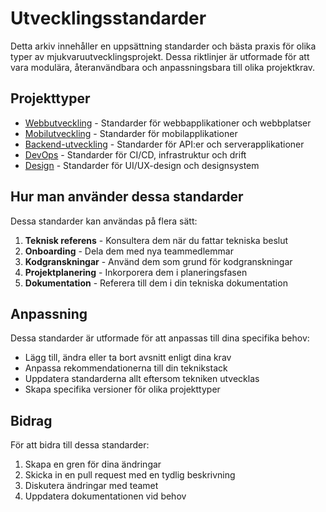 # Utvecklingsstandarder

Detta arkiv innehåller en uppsättning standarder och bästa praxis för olika typer av mjukvaruutvecklingsprojekt. Dessa riktlinjer är utformade för att vara modulära, återanvändbara och anpassningsbara till olika projektkrav.

## Projekttyper

- [Webbutveckling](web/README.md) - Standarder för webbapplikationer och webbplatser
- [Mobilutveckling](mobile/README.md) - Standarder för mobilapplikationer
- [Backend-utveckling](backend/README.md) - Standarder för API:er och serverapplikationer
- [DevOps](devops/README.md) - Standarder för CI/CD, infrastruktur och drift
- [Design](design/README.md) - Standarder för UI/UX-design och designsystem

## Hur man använder dessa standarder

Dessa standarder kan användas på flera sätt:

1. **Teknisk referens** - Konsultera dem när du fattar tekniska beslut
2. **Onboarding** - Dela dem med nya teammedlemmar
3. **Kodgranskningar** - Använd dem som grund för kodgranskningar
4. **Projektplanering** - Inkorporera dem i planeringsfasen
5. **Dokumentation** - Referera till dem i din tekniska dokumentation

## Anpassning

Dessa standarder är utformade för att anpassas till dina specifika behov:

- Lägg till, ändra eller ta bort avsnitt enligt dina krav
- Anpassa rekommendationerna till din teknikstack
- Uppdatera standarderna allt eftersom tekniken utvecklas
- Skapa specifika versioner för olika projekttyper

## Bidrag

För att bidra till dessa standarder:

1. Skapa en gren för dina ändringar
2. Skicka in en pull request med en tydlig beskrivning
3. Diskutera ändringar med teamet
4. Uppdatera dokumentationen vid behov